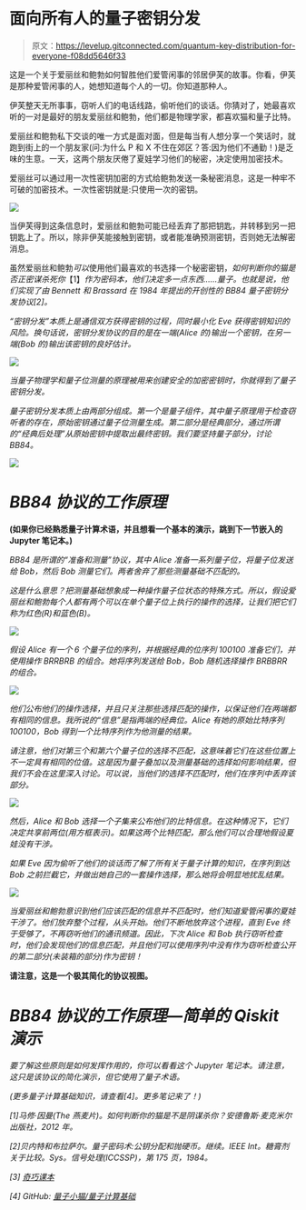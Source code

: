 # 面向所有人的量子密钥分发

> 原文：<https://levelup.gitconnected.com/quantum-key-distribution-for-everyone-f08dd5646f33>

这是一个关于爱丽丝和鲍勃如何智胜他们爱管闲事的邻居伊芙的故事。你看，伊芙是那种爱管闲事的人，她想知道每个人的一切。你知道那种人。

伊芙整天无所事事，窃听人们的电话线路，偷听他们的谈话。你猜对了，她最喜欢听的一对是最好的朋友爱丽丝和鲍勃，他们都是物理学家，都喜欢猫和量子比特。

爱丽丝和鲍勃私下交谈的唯一方式是面对面，但是每当有人想分享一个笑话时，就跑到街上的一个朋友家(问:为什么 P 和 X 不住在郊区？答:因为他们不通勤！)是乏味的生意。一天，这两个朋友厌倦了夏娃学习他们的秘密，决定使用加密技术。

爱丽丝可以通过用一次性密钥加密的方式给鲍勃发送一条秘密消息，这是一种牢不可破的加密技术。一次性密钥就是:只使用一次的密钥。

![](img/a254c6660904f7b9e9d4a2581eff0bdc.png)

当伊芙得到这条信息时，爱丽丝和鲍勃可能已经丢弃了那把钥匙，并转移到另一把钥匙上了。所以，除非伊芙能接触到密钥，或者能准确预测密钥，否则她无法解密消息。

虽然爱丽丝和鲍勃*可以*使用他们最喜欢的书选择一个秘密密钥，*如何判断你的猫是否正密谋杀死你*【1】*作为密码本，他们决定多一点东西……量子。也就是说，他们实现了由 Bennett 和 Brassard 在 1984 年提出的开创性的 BB84 量子密钥分发协议[2]。*

*“密钥分发”本质上是通信双方获得密钥的过程，同时最小化 Eve 获得密钥知识的风险。换句话说，密钥分发协议的目的是在一端(Alice 的)输出一个密钥，在另一端(Bob 的)输出该密钥的良好估计。*

*![](img/ea8106d87b4003447de734869d121709.png)*

*当量子物理学和量子位测量的原理被用来创建安全的加密密钥时，你就得到了量子密钥分发。*

*量子密钥分发本质上由两部分组成。第一个是量子组件，其中量子原理用于检查窃听者的存在，原始密钥通过量子位测量生成。第二部分是经典部分，通过所谓的“经典后处理”从原始密钥中提取出最终密钥。我们要坚持量子部分，讨论 BB84。*

*![](img/e4321801e947b9f8838bc1fec51bda80.png)*

# *BB84 协议的工作原理*

**(如果你已经熟悉量子计算术语，并且想看一个基本的演示，跳到下一节嵌入的 Jupyter 笔记本。)**

*BB84 是所谓的“准备和测量”协议，其中 Alice 准备一系列量子位，将量子位发送给 Bob，然后 Bob 测量它们。两者舍弃了那些测量基础不匹配的。*

*这是什么意思？把测量基础想象成一种操作量子位状态的特殊方式。所以，假设爱丽丝和鲍勃每个人都有两个可以在单个量子位上执行的操作的选择，让我们把它们称为红色(R)和蓝色(B)。*

*![](img/a7622a6aee730774da76cbd7998eab10.png)*

*假设 Alice 有一个 6 个量子位的序列，并根据经典的位序列 100100 准备它们，并使用操作 BRRBRB 的组合。她将序列发送给 Bob，Bob 随机选择操作 BRBBRR 的组合。*

*![](img/788db395f822999db3397c534b5677f1.png)*

*他们公布他们的操作选择，并且只关注那些选择匹配的操作，以保证他们在两端都有相同的信息。我所说的“信息”是指两端的经典位。Alice 有她的原始比特序列 100100，Bob 得到一个比特序列作为他测量的结果。*

*请注意，他们对第三个和第六个量子位的选择不匹配，这意味着它们在这些位置上不一定具有相同的位值。这是因为量子叠加以及测量基础的选择如何影响结果，但我们不会在这里深入讨论。可以说，当他们的选择不匹配时，他们在序列中丢弃该部分。*

*![](img/ac223810d1f736adf4d22277bbf5a7aa.png)*

*然后，Alice 和 Bob 选择一个子集来公布他们的比特信息。在这种情况下，它们决定共享前两位(用方框表示)。如果这两个比特匹配，那么他们可以合理地假设夏娃没有干涉。*

*如果 Eve 因为偷听了他们的谈话而了解了所有关于量子计算的知识，在序列到达 Bob 之前拦截它，并做出她自己的一套操作选择，那么她将会明显地扰乱结果。*

*![](img/f3139f7f60ef5b64258e6cd648efa115.png)*

*当爱丽丝和鲍勃意识到他们应该匹配的信息并不匹配时，他们知道爱管闲事的夏娃干涉了。他们放弃整个过程，从头开始。他们不断地放弃这个进程，直到 Eve 终于受够了，不再窃听他们的通讯频道。因此，下次 Alice 和 Bob 执行窃听检查时，他们会发现他们的信息匹配，并且他们可以使用序列中没有作为窃听检查公开的第二部分(未装箱的部分)作为密钥！*

**请注意，这是一个极其简化的协议视图。**

# *BB84 协议的工作原理—简单的 Qiskit 演示*

*要了解这些原则是如何发挥作用的，你可以看看这个 Jupyter 笔记本。请注意，这只是该协议的简化演示，但它使用了量子术语。*

*(更多量子计算基础知识，请查看[4]。更多笔记来了！)*

*[1]马修·因曼(The 燕麦片)。如何判断你的猫是不是阴谋杀你？安德鲁斯·麦克米尔出版社，2012 年。*

*[2]贝内特和布拉萨尔。量子密码术:公钥分配和抛硬币。继续。IEEE Int。糖膏剂关于比较。Sys。信号处理(ICCSSP)，第 175 页，1984。*

*[3] [奇巧课本](https://qiskit.org/textbook/ch-gates/introduction.html)*

*[4] GitHub: [量子小猫/量子计算基础](https://github.com/quantum-kittens/quantum-computing-basics)*